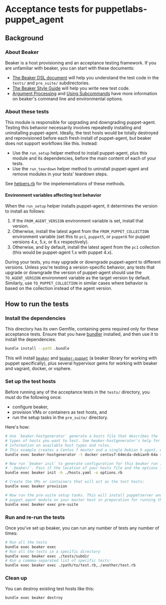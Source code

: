 # Acceptance tests for puppetlabs-puppet_agent

## Background

### About Beaker

Beaker is a host provisioning and an acceptance testing framework. If you are
unfamiliar with beaker, you can start with these documents:

- [The Beaker DSL document](https://github.com/puppetlabs/beaker/blob/master/docs/how_to/the_beaker_dsl.md) will help you understand the test code in the `tests/` and `pre_suite/` subdirectories.
- [The Beaker Style Guide](https://github.com/puppetlabs/beaker/blob/master/docs/concepts/style_guide.md) will help you write new test code.
- [Argument Processing](https://github.com/puppetlabs/beaker/blob/master/docs/concepts/argument_processing_and_precedence.md) and [Using Subcommands](https://github.com/puppetlabs/beaker/blob/master/docs/tutorials/subcommands.md) have more information on beaker's command line and environmental options.

### About these tests

This module is responsible for upgrading and downgrading puppet-agent.  Testing
this behavior necessarily involves repeatedly installing and uninstalling
puppet-agent. Ideally, the test hosts would be totally destroyed and
reprovisioned before each fresh install of puppet-agent, but beaker does not
support workflows like this. Instead:

- Use the `run_setup` helper method to install puppet-agent, plus this module
  and its dependencies, before the main content of each of your tests.
- Use the `run_teardown` helper method to uninstall puppet-agent and remove
  modules in your tests' teardown steps.

See [helpers.rb](./helpers.rb) for the impelementations of these methods.

#### Environment variables affecting test behavior

When the `run_setup` helper installs puppet-agent, it determines the version to
install as follows:

1. If the `FROM_AGENT_VERSION` environment variable is set, install that version.
2. Otherwise, install the latest agent from the `FROM_PUPPET_COLLECTION`
    environment variable (set this to `pc1`, `puppet5`, or `puppet6` for puppet
    versions 4.x, 5.x, or 6.x respectively).
3. Otherwise, and by default, install the latest agent from the `pc1`
    collection (this would be puppet-agent 1.x with puppet 4.x).

During your tests, you may upgrade or downgrade puppet-agent to different
versions. Unless you're testing a version-specific behavior, any tests that
upgrade or downgrade the version of puppet-agent should use the
`TO_AGENT_VERSION` environment variable as the target version by default.
Similarly, use `TO_PUPPET_COLLECTION` in similar cases where behavior is based
on the collection instead of the agent version.

## How to run the tests

### Install the dependencies

This directory has its own Gemfile, containing gems required only for these
acceptance tests. Ensure that you have [bundler](https://bundler.io/) installed,
and then use it to install the dependencies:

```sh
bundle install --path .bundle
```

This will install [`beaker`](https://github.com/puppetlabs/beaker) and
[`beaker-puppet`](https://github.com/puppetlabs/beaker-puppet) (a beaker
library for working with puppet specifically), plus several hypervisor gems
for working with beaker and vagrant, docker, or vsphere.

### Set up the test hosts

Before running any of the acceptance tests in the `tests/` directory, you must
do the following once:

- configure beaker,
- provision VMs or containers as test hosts, and
- run the setup tasks in the `pre_suite/` directory.

Here's how:

```sh
# Use `beaker-hostgenerator` generate a hosts file that describes the
# types of hosts you want to test. See beaker-hostgenerator's help for more
# information on available host types and roles.
# This example creates a Centos 7 master and a single Debian 9 agent, which will be provisioned with Docker.
bundle exec beaker-hostgenerator -t docker centos7-64mcda-debian9-64a > ./hosts.yaml

# Now run `beaker init` to generate configuration for this beaker run in
# `.beaker/`. Pass it the location of your hosts file and the options file:
bundle exec beaker init -h ./hosts.yaml -o options.rb

# Create the VMs or containers that will act as the test hosts:
bundle exec beaker provision

# Now run the pre-suite setup tasks. This will install puppetserver and the
# puppet_agent module on your master host in preparation for running the tests:
bundle exec beaker exec pre-suite
```

### Run and re-run the tests

Once you've set up beaker, you can run any number of tests any number of times:

```sh
# Run all the tests
bundle exec beaker exec
# Run all the tests in a specific directory
bundle exec beaker exec ./tests/subdir
# Run a commma-separated list of specific tests:
bundle exec beaker exec ./path/to/test.rb,./another/test.rb
```

### Clean up

You can destroy existing test hosts like this:

```sh
bundle exec beaker destroy
```
